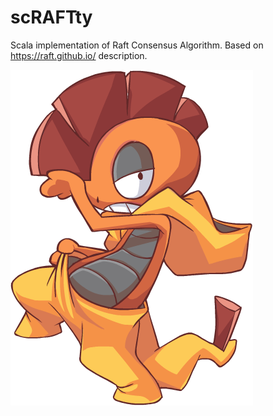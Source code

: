# scRAFTty
Scala implementation of Raft Consensus Algorithm.
Based on https://raft.github.io/ description.

![](https://raw.githubusercontent.com/art4ul/scrafty/master/img/logo.png)


